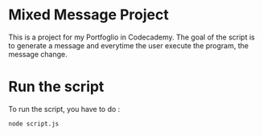 # Mixed Message Project

This is a project for my Portfoglio in Codecademy. The goal of the script is to generate a message and everytime the user execute the program, the message change.

# Run the script

To run the script, you have to do : 
 ```
 node script.js
 ```